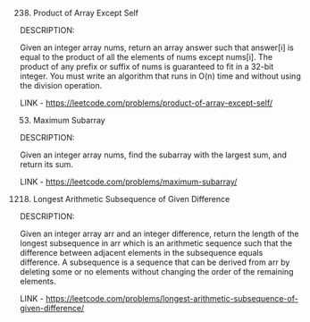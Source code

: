 238. Product of Array Except Self

DESCRIPTION:

Given an integer array nums, return an array answer such that answer[i] is equal to the product of all the elements of nums except nums[i].
The product of any prefix or suffix of nums is guaranteed to fit in a 32-bit integer.
You must write an algorithm that runs in O(n) time and without using the division operation.

LINK - https://leetcode.com/problems/product-of-array-except-self/


53. Maximum Subarray

DESCRIPTION:

Given an integer array nums, find the subarray with the largest sum, and return its sum.

LINK - https://leetcode.com/problems/maximum-subarray/


1218. Longest Arithmetic Subsequence of Given Difference

DESCRIPTION:

Given an integer array arr and an integer difference, return the length of the longest subsequence in arr which is an arithmetic sequence such that the difference between adjacent elements in the subsequence equals difference.
A subsequence is a sequence that can be derived from arr by deleting some or no elements without changing the order of the remaining elements.

LINK - https://leetcode.com/problems/longest-arithmetic-subsequence-of-given-difference/
